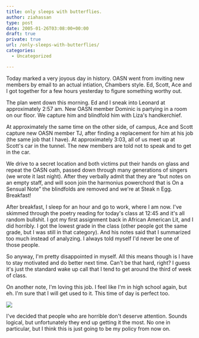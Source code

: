 ```yaml
---
title: only sleeps with butterflies.
author: ziahassan
type: post
date: 2005-01-26T03:08:00+00:00
draft: true
private: true
url: /only-sleeps-with-butterflies/
categories:
  - Uncategorized

---
```

Today marked a very joyous day in history. OASN went from inviting new members by email to an actual intiation, Chambers style. Ed, Scott, Ace and I got together for a few hours yesterday to figure something worthy out. 

The plan went down this morning. Ed and I sneak into Leonard at approximately 2:57 am. New OASN member Dominic is partying in a room on our floor. We capture him and blindfold him with Liza&apos;s handkerchief. 

At approximately the same time on the other side, of campus, Ace and Scott capture new OASN member TJ, after finding a replacement for him at his job (the same job that I have). At approximately 3:03, all of us meet up at Scott&apos;s car in the tunnel. The new members are told not to speak and to get in the car. 

We drive to a secret location and both victims put their hands on glass and repeat the OASN oath, passed down through many generations of singers (we wrote it last night). After they verbally admit that they are &#8220;but notes on an empty staff, and will soon join the harmonius powerchord that is On a Sensual Note&#8221; the blindfolds are removed and we&apos;re at Steak n Egg. Breakfast!

After breakfast, I sleep for an hour and go to work, where I am now. I&apos;ve skimmed through the poetry reading for today&apos;s class at 12:45 and it&apos;s all random bullshit. I got my first assignment back in African American Lit, and I did horribly. I got the lowest grade in the class (other people got the same grade, but I was still in that category). And his notes said that I summarized too much instead of analyzing. I always told myself I&apos;d never be one of those people.

So anyway, I&apos;m pretty disappointed in myself. All this means though is I have to stay motivated and do better next time. Can&apos;t be that hard, right? I guess it&apos;s just the standard wake up call that I tend to get around the third of week of class. 

On another note, I&apos;m loving this job. I feel like I&apos;m in high school again, but eh. I&apos;m sure that I will get used to it. This time of day is perfect too. 

<img decoding="async" src="https://i2.wp.com/www.jamaicanbobsled.com/new/pics/ratpoisonrules.jpg" data-recalc-dims="1" /> 

I&apos;ve decided that people who are horrible don&apos;t deserve attention. Sounds logical, but unfortunately they end up getting it the most. No one in particular, but I think this is just going to be my policy from now on.